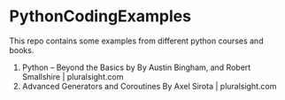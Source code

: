 # PythonCodingExamples
This repo contains some examples from different python courses and books.
1. Python – Beyond the Basics by By Austin Bingham, and Robert Smallshire | pluralsight.com 
2. Advanced Generators and Coroutines By Axel Sirota | pluralsight.com 
